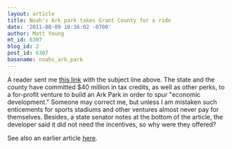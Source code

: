 ```yaml
---
layout: article
title: Noah's Ark park takes Grant County for a ride
date: '2011-08-09 10:36:02 -0700'
author: Matt Young
mt_id: 6307
blog_id: 2
post_id: 6307
basename: noahs_ark_park
---
```

A reader sent me [this link](http://www.kentucky.com/2011/08/08/1839007/noahs-ark-theme-park-to-get-75.html) with the subject line above.  The state and the county have committed $40 million in tax credits, as well as other perks, to a for-profit venture to build an Ark Park in order to spur "economic development."  Someone may correct me, but unless I am mistaken such enticements for sports stadiums and other ventures almost never pay for themselves. Besides, a state senator notes at the bottom of the article, the developer said it did not need the incentives, so why were they offered? 

See also an earlier article [here](http://pandasthumb.org/archives/2010/12/kentucky-jumps.html).
